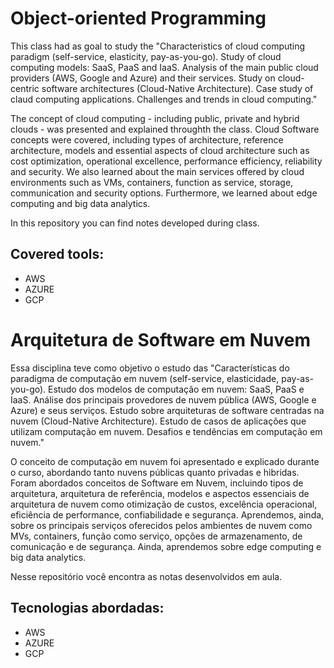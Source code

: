 # Object-oriented Programming

This class had as goal to study the "Characteristics of cloud computing paradigm (self-service, elasticity, pay-as-you-go). Study of cloud computing models: SaaS, PaaS and IaaS. Analysis of the main public cloud providers (AWS, Google and Azure) and their services. Study on cloud-centric software architectures (Cloud-Native Architecture). Case study of claud computing applications. Challenges and trends in cloud computing."

The concept of cloud computing - including public, private and hybrid clouds - was presented and explained throughth the class. Cloud Software concepts were covered, including types of architecture, reference architecture, models and essential aspects of cloud architecture such as cost optimization, operational excellence, performance efficiency, reliability and security. We also learned about the main services offered by cloud environments such as VMs, containers, function as service, storage, communication and security options. Furthermore, we learned about edge computing and big data analytics.


In this repository you can find notes developed during class.


## Covered tools:

* AWS
* AZURE
* GCP


#


# Arquitetura de Software em Nuvem

Essa disciplina teve como objetivo o estudo das "Características do paradigma de computação em nuvem (self-service, elasticidade, pay-as-you-go). Estudo dos modelos de computação em nuvem: SaaS, PaaS e IaaS. Análise dos principais provedores de nuvem pública (AWS, Google e Azure) e seus serviços. Estudo sobre arquiteturas de software centradas na nuvem (Cloud-Native Architecture). Estudo de casos de aplicações que utilizam computação em nuvem. Desafios e tendências em computação em nuvem."

O conceito de computação em nuvem foi apresentado e explicado durante o curso, abordando tanto nuvens públicas quanto privadas e hibridas. Foram abordados conceitos de Software em Nuvem, incluindo tipos de arquitetura, arquitetura de referência, modelos e aspectos essenciais de arquitetura de nuvem como otimização de custos, excelência operacional, eficiência de performance, confiabilidade e segurança. Aprendemos, ainda, sobre os principais serviços oferecidos pelos ambientes de nuvem como MVs, containers, função como serviço, opções de armazenamento, de comunicação e de segurança. Ainda, aprendemos sobre edge computing e big data analytics.


Nesse repositório você encontra as notas desenvolvidos em aula.


## Tecnologias abordadas:

* AWS
* AZURE
* GCP